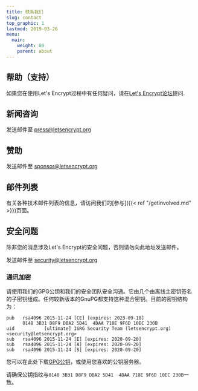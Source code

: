 ```yaml
---
title: 联系我们
slug: contact
top_graphic: 1
lastmod: 2019-03-26
menu:
  main:
    weight: 80
    parent: about
---
```


## 帮助（支持）

如果您在使用Let's Encrypt过程中有任何疑问，请在[Let's Encrypt论坛](https://community.letsencrypt.org/)提问.

## 新闻咨询

发送邮件至 [press@letsencrypt.org](mailto:press@letsencrypt.org)

## 赞助

发送邮件至 [sponsor@letsencrypt.org](mailto:sponsor@letsencrypt.org)

## 邮件列表

有关各种技术邮件列表的信息，请访问我们的[参与]({{< ref "/getinvolved.md" >}})页面。

## 安全问题

除非您的消息涉及Let's Encrypt的安全问题，否则请勿向此地址发送邮件。

发送邮件至 [security@letsencrypt.org](mailto:security@letsencrypt.org)

### 通讯加密

请使用我们的GPG公钥和我们的安全团队安全沟通。它由几个由离线主密钥签名的子密钥组成。任何较新版本的GnuPG都支持这种混合密钥。目前的密钥结构为：


```
pub   rsa4096 2015-11-24 [CE] [expires: 2023-09-18]
      0148 3B31 D8F9 DBA2 5D41  4DAA 718E 9F6D 10EC 230B
uid           [ultimate] ISRG Security Team (letsencrypt.org) <security@letsencrypt.org>
sub   rsa4096 2015-11-24 [E] [expires: 2020-09-20]
sub   rsa4096 2015-11-24 [A] [expires: 2020-09-20]
sub   rsa4096 2015-11-24 [S] [expires: 2020-09-20]
```

您可以在此处下载[GPG公钥](/security_letsencrypt.org-publickey.asc)，或使用您喜欢的公钥服务器。

请确保公钥指纹与`0148 3B31 D8F9 DBA2 5D41  4DAA 718E 9F6D 10EC 230B`一致。
